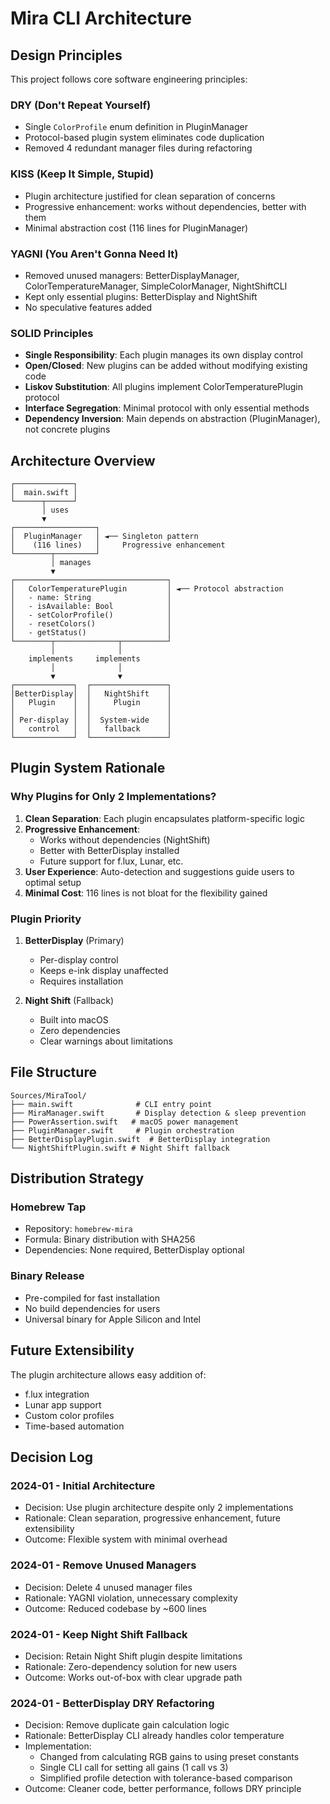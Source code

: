 # Mira CLI Architecture

## Design Principles

This project follows core software engineering principles:

### DRY (Don't Repeat Yourself)
- Single `ColorProfile` enum definition in PluginManager
- Protocol-based plugin system eliminates code duplication
- Removed 4 redundant manager files during refactoring

### KISS (Keep It Simple, Stupid)
- Plugin architecture justified for clean separation of concerns
- Progressive enhancement: works without dependencies, better with them
- Minimal abstraction cost (116 lines for PluginManager)

### YAGNI (You Aren't Gonna Need It)
- Removed unused managers: BetterDisplayManager, ColorTemperatureManager, SimpleColorManager, NightShiftCLI
- Kept only essential plugins: BetterDisplay and NightShift
- No speculative features added

### SOLID Principles
- **Single Responsibility**: Each plugin manages its own display control
- **Open/Closed**: New plugins can be added without modifying existing code
- **Liskov Substitution**: All plugins implement ColorTemperaturePlugin protocol
- **Interface Segregation**: Minimal protocol with only essential methods
- **Dependency Inversion**: Main depends on abstraction (PluginManager), not concrete plugins

## Architecture Overview

```
┌─────────────┐
│  main.swift │
└──────┬──────┘
       │ uses
       ▼
┌──────────────────┐
│  PluginManager   │ ◄── Singleton pattern
│    (116 lines)   │     Progressive enhancement
└────────┬─────────┘
         │ manages
         ▼
┌──────────────────────────────────┐
│   ColorTemperaturePlugin         │ ◄── Protocol abstraction
│   - name: String                 │
│   - isAvailable: Bool            │
│   - setColorProfile()            │
│   - resetColors()                │
│   - getStatus()                  │
└────────┬──────────────┬──────────┘
         │              │
    implements     implements
         │              │
         ▼              ▼
┌─────────────┐  ┌─────────────────┐
│BetterDisplay│  │   NightShift    │
│   Plugin    │  │     Plugin      │
│             │  │                 │
│ Per-display │  │  System-wide    │
│   control   │  │   fallback      │
└─────────────┘  └─────────────────┘
```

## Plugin System Rationale

### Why Plugins for Only 2 Implementations?

1. **Clean Separation**: Each plugin encapsulates platform-specific logic
2. **Progressive Enhancement**: 
   - Works without dependencies (NightShift)
   - Better with BetterDisplay installed
   - Future support for f.lux, Lunar, etc.
3. **User Experience**: Auto-detection and suggestions guide users to optimal setup
4. **Minimal Cost**: 116 lines is not bloat for the flexibility gained

### Plugin Priority

1. **BetterDisplay** (Primary)
   - Per-display control
   - Keeps e-ink display unaffected
   - Requires installation

2. **Night Shift** (Fallback)
   - Built into macOS
   - Zero dependencies
   - Clear warnings about limitations

## File Structure

```
Sources/MiraTool/
├── main.swift              # CLI entry point
├── MiraManager.swift       # Display detection & sleep prevention
├── PowerAssertion.swift   # macOS power management
├── PluginManager.swift     # Plugin orchestration
├── BetterDisplayPlugin.swift  # BetterDisplay integration
└── NightShiftPlugin.swift # Night Shift fallback
```

## Distribution Strategy

### Homebrew Tap
- Repository: `homebrew-mira`
- Formula: Binary distribution with SHA256
- Dependencies: None required, BetterDisplay optional

### Binary Release
- Pre-compiled for fast installation
- No build dependencies for users
- Universal binary for Apple Silicon and Intel

## Future Extensibility

The plugin architecture allows easy addition of:
- f.lux integration
- Lunar app support
- Custom color profiles
- Time-based automation

## Decision Log

### 2024-01 - Initial Architecture
- Decision: Use plugin architecture despite only 2 implementations
- Rationale: Clean separation, progressive enhancement, future extensibility
- Outcome: Flexible system with minimal overhead

### 2024-01 - Remove Unused Managers
- Decision: Delete 4 unused manager files
- Rationale: YAGNI violation, unnecessary complexity
- Outcome: Reduced codebase by ~600 lines

### 2024-01 - Keep Night Shift Fallback
- Decision: Retain Night Shift plugin despite limitations
- Rationale: Zero-dependency solution for new users
- Outcome: Works out-of-box with clear upgrade path

### 2024-01 - BetterDisplay DRY Refactoring
- Decision: Remove duplicate gain calculation logic
- Rationale: BetterDisplay CLI already handles color temperature
- Implementation:
  - Changed from calculating RGB gains to using preset constants
  - Single CLI call for setting all gains (1 call vs 3)
  - Simplified profile detection with tolerance-based comparison
- Outcome: Cleaner code, better performance, follows DRY principle